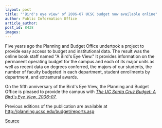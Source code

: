 ```yaml
---
layout: post
title: "'Bird's eye view' of 2006-07 UCSC budget now available online"
author: Public Information Office
article_author: 
post_id: 8438
images:
---
```


<a name="content" id="content"></a>
<p>
  Five years ago the Planning and Budget Office undertook a project to provide easy access to budget and institutional data. The result was the online book staff named "A Bird's Eye View." It provides information on the permanent operating budget for the campus and each of its major units as well as recent data on degrees conferred, the majors of our students, the number of faculty budgeted in each department, student enrollments by department, and extramural awards.
</p>
<p>
  On the fifth anniversary of the Bird's Eye View, the Planning and Budget Office is pleased to provide the campus with <a href="http://planning.ucsc.edu/budget/reports/birdseye"><i>The UC Santa Cruz Budget: A Bird's Eye View, 2006-07</i></a>.
</p>
<p>
  Previous editions of the publication are available at <a href="http://planning.ucsc.edu/budget/reports.asp">http://planning.ucsc.edu/budget/reports.asp</a>
</p>
<p><a href="http://www1.ucsc.edu/currents/06-07/12-04/brief-budget.asp" title="Permalink to brief-budget">Source</a></p>
